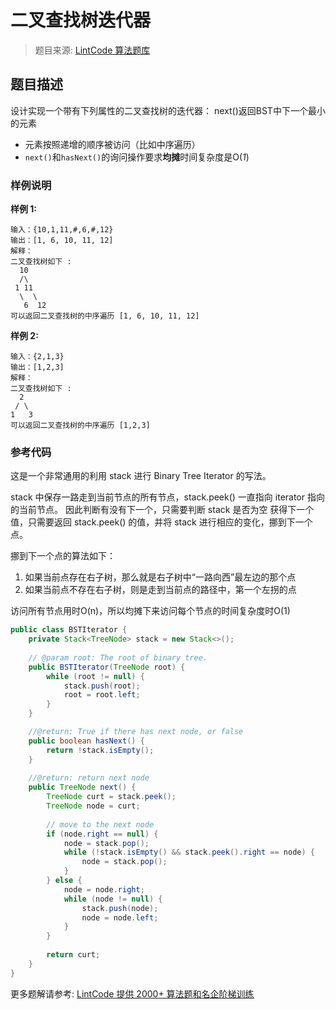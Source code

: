 # 二叉查找树迭代器
 > 题目来源: [LintCode 算法题库](https://www.lintcode.com/problem/binary-search-tree-iterator/?utm_source=sc-github-wzz)
 ## 题目描述
 设计实现一个带有下列属性的二叉查找树的迭代器：
next()返回BST中下一个最小的元素
- 元素按照递增的顺序被访问（比如中序遍历）
- `next()`和`hasNext()`的询问操作要求**均摊**时间复杂度是O(*1*)
 ### 样例说明
 **样例 1:**

```
输入：{10,1,11,#,6,#,12}
输出：[1, 6, 10, 11, 12]
解释：
二叉查找树如下 :
  10
  /\
 1 11
  \  \
   6  12
可以返回二叉查找树的中序遍历 [1, 6, 10, 11, 12]
```

**样例 2:**

``` 
输入：{2,1,3}
输出：[1,2,3]
解释：
二叉查找树如下 :
  2
 / \
1   3
可以返回二叉查找树的中序遍历 [1,2,3]
```
 ### 参考代码
 这是一个非常通用的利用 stack 进行 Binary Tree Iterator 的写法。

stack 中保存一路走到当前节点的所有节点，stack.peek() 一直指向 iterator 指向的当前节点。
因此判断有没有下一个，只需要判断 stack 是否为空
获得下一个值，只需要返回 stack.peek() 的值，并将 stack 进行相应的变化，挪到下一个点。

挪到下一个点的算法如下：

1. 如果当前点存在右子树，那么就是右子树中“一路向西”最左边的那个点
2. 如果当前点不存在右子树，则是走到当前点的路径中，第一个左拐的点

访问所有节点用时O(n)，所以均摊下来访问每个节点的时间复杂度时O(1)
```java
public class BSTIterator {
    private Stack<TreeNode> stack = new Stack<>();
    
    // @param root: The root of binary tree.
    public BSTIterator(TreeNode root) {
        while (root != null) {
            stack.push(root);
            root = root.left;
        }
    }

    //@return: True if there has next node, or false
    public boolean hasNext() {
        return !stack.isEmpty();
    }
    
    //@return: return next node
    public TreeNode next() {
        TreeNode curt = stack.peek();
        TreeNode node = curt;
        
        // move to the next node
        if (node.right == null) {
            node = stack.pop();
            while (!stack.isEmpty() && stack.peek().right == node) {
                node = stack.pop();
            }
        } else {
            node = node.right;
            while (node != null) {
                stack.push(node);
                node = node.left;
            }
        }
        
        return curt;
    }
}
```
 更多题解请参考: [LintCode 提供 2000+ 算法题和名企阶梯训练](https://www.lintcode.com/problem/?utm_source=sc-github-wzz)
